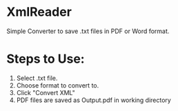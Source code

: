 # XmlReader
Simple Converter to save .txt files in PDF or Word format. 

# Steps to Use: 
1) Select .txt file. 
2) Choose format to convert to. 
3) Click "Convert XML"
4) PDF files are saved as Output.pdf in working directory
